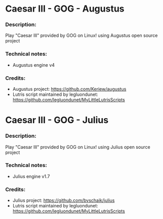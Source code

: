 # Caesar III - GOG - Augustus
### Description:
Play "Caesar III" provided by GOG on Linux! using Augustus open source project
### Technical notes:
- Augustus engine v4
### Credits:
- Augustus project: https://github.com/Keriew/augustus
- Lutris script maintained by legluondunet: https://github.com/legluondunet/MyLittleLutrisScripts

# Caesar III - GOG - Julius
### Description:
Play "Caesar III" provided by GOG on Linux! using Julius open source project
### Technical notes:
- Julius engine v1.7
### Credits:
- Julius project: https://github.com/bvschaik/julius
- Lutris script maintained by legluondunet: https://github.com/legluondunet/MyLittleLutrisScripts
